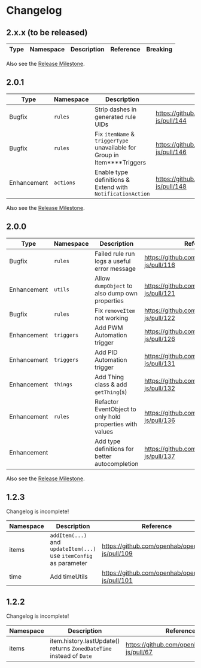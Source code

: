 # Changelog

## 2.x.x (to be released)

| Type        | Namespace | Description                                                              | Reference                                      | Breaking |
|-------------|-----------|--------------------------------------------------------------------------|------------------------------------------------|----------|

Also see the [Release Milestone](https://github.com/openhab/openhab-js/milestone/3).

## 2.0.1

| Type        | Namespace | Description                                                              | Reference                                      | Breaking |
|-------------|-----------|--------------------------------------------------------------------------|------------------------------------------------|----------|
| Bugfix      | `rules`   | Strip dashes in generated rule UIDs                                      | https://github.com/openhab/openhab-js/pull/144 | No       |
| Bugfix      | `rules`   | Fix `itemName` & `triggerType` unavailable for Group in Item****Triggers | https://github.com/openhab/openhab-js/pull/146 | No       |
| Enhancement | `actions` | Enable type definitions & Extend with `NotificationAction`               | https://github.com/openhab/openhab-js/pull/148 | No       |

Also see the [Release Milestone](https://github.com/openhab/openhab-js/milestone/2).

## 2.0.0

| Type        | Namespace  | Description                                              | Reference                                      | Breaking |
|-------------|------------|----------------------------------------------------------|------------------------------------------------|----------|
| Bugfix      | `rules`    | Failed rule run logs a useful error message              | https://github.com/openhab/openhab-js/pull/116 | No       |
| Enhancement | `utils`    | Allow `dumpObject` to also dump own properties           | https://github.com/openhab/openhab-js/pull/121 | No       |
| Bugfix      | `rules`    | Fix `removeItem` not working                             | https://github.com/openhab/openhab-js/pull/122 | No       |
| Enhancement | `triggers` | Add PWM Automation trigger                               | https://github.com/openhab/openhab-js/pull/126 | No       |
| Enhancement | `triggers` | Add PID Automation trigger                               | https://github.com/openhab/openhab-js/pull/131 | No       |
| Enhancement | `things`   | Add Thing class & add `getThing`(s)                      | https://github.com/openhab/openhab-js/pull/132 | No       |
| Enhancement | `rules`    | Refactor EventObject to only hold properties with values | https://github.com/openhab/openhab-js/pull/136 | **Yes**  |
| Enhancement |            | Add type definitions for better autocompletion           | https://github.com/openhab/openhab-js/pull/137 | No       |

Also see the [Release Milestone](https://github.com/openhab/openhab-js/milestone/1).

## 1.2.3

Changelog is incomplete!

| Namespace | Description                                                        | Reference                                      | Breaking |
|-----------|--------------------------------------------------------------------|------------------------------------------------|----------|
| items     | `addItem(...)` and `updateItem(...)` use `itemConfig` as parameter | https://github.com/openhab/openhab-js/pull/109 | **Yes**  |
| time      | Add timeUtils                                                      | https://github.com/openhab/openhab-js/pull/101 | No       |


## 1.2.2

Changelog is incomplete!

| Namespace | Description                                                         | Reference                                     | Breaking |
|-----------|---------------------------------------------------------------------|-----------------------------------------------|----------|
| items     | item.history.lastUpdate() returns `ZonedDateTime` instead of `Date` | https://github.com/openhab/openhab-js/pull/67 | **Yes**  |
